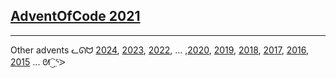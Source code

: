 ## [AdventOfCode 2021](https://adventofcode.com/2021/)

---

Other advents ᓚᘏᗢ [2024](https://github.com/nmcb/aoc2024), [2023](https://github.com/nmcb/aoc2023), [2022](https://github.com/nmcb/aoc2022), ... ,[2020](https://github.com/nmcb/aoc2020), [2019](https://github.com/nmcb/aoc2019), [2018](https://github.com/nmcb/aoc2018), [2017](https://github.com/nmcb/aoc2017), [2016](https://github.com/nmcb/aoc2016), [2015](https://github.com/nmcb/aoc2015) ... ᘛ⁐̤ᕐᐷ